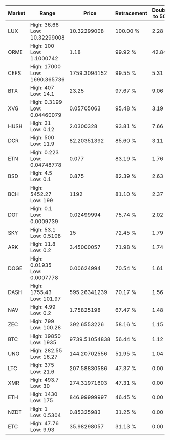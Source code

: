 | Market | Range | Price| Retracement | Doubles to 50% |
| --- | --- | --- | --- | --- |
| LUX | High: 36.66<br />Low: 10.32299008 | 10.32299008 | 100.00 % | 2.28 |
| ORME | High: 100<br />Low: 1.1000742 | 1.18 | 99.92 % | 42.84 |
| CEFS | High: 17000<br />Low: 1690.365736 | 1759.3094152 | 99.55 % | 5.31 |
| BTX | High: 407<br />Low: 14.1 | 23.25 | 97.67 % | 9.06 |
| XVG | High: 0.3199<br />Low: 0.04460079 | 0.05705063 | 95.48 % | 3.19 |
| HUSH | High: 31<br />Low: 0.12 | 2.0300328 | 93.81 % | 7.66 |
| DCR | High: 500<br />Low: 11.9 | 82.20351392 | 85.60 % | 3.11 |
| ETN | High: 0.223<br />Low: 0.04748778 | 0.077 | 83.19 % | 1.76 |
| BSD | High: 4.5<br />Low: 0.1 | 0.875 | 82.39 % | 2.63 |
| BCH | High: 5452.27<br />Low: 199 | 1192 | 81.10 % | 2.37 |
| DOT | High: 0.1<br />Low: 0.0009739 | 0.02499994 | 75.74 % | 2.02 |
| SKY | High: 53.1<br />Low: 0.5108 | 15 | 72.45 % | 1.79 |
| ARK | High: 11.8<br />Low: 0.2 | 3.45000057 | 71.98 % | 1.74 |
| DOGE | High: 0.01935<br />Low: 0.0007778 | 0.00624994 | 70.54 % | 1.61 |
| DASH | High: 1755.43<br />Low: 101.97 | 595.26341239 | 70.17 % | 1.56 |
| NAV | High: 4.99<br />Low: 0.2 | 1.75825198 | 67.47 % | 1.48 |
| ZEC | High: 799<br />Low: 100.28 | 392.6553226 | 58.16 % | 1.15 |
| BTC | High: 19850<br />Low: 1935 | 9739.51054838 | 56.44 % | 1.12 |
| UNO | High: 282.55<br />Low: 16.27 | 144.20702556 | 51.95 % | 1.04 |
| LTC | High: 375<br />Low: 21.6 | 207.58830586 | 47.37 % | 0.00 |
| XMR | High: 493.7<br />Low: 30 | 274.31971603 | 47.31 % | 0.00 |
| ETH | High: 1430<br />Low: 175 | 846.99999997 | 46.45 % | 0.00 |
| NZDT | High: 1<br />Low: 0.5304 | 0.85325983 | 31.25 % | 0.00 |
| ETC | High: 47.76<br />Low: 9.93 | 35.98298057 | 31.13 % | 0.00 |
